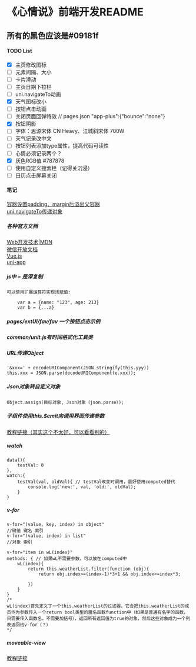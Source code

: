 # 《心情说》前端开发README

## 所有的黑色应该是#09181f
#### TODO List
- [x] 主页修改图标
- [ ] 元素间隔、大小
- [ ] 卡片滑动
- [ ] 主页日期下拉栏
- [ ] uni.navigateTo动画
- [x] 天气图标改小
- [ ] 按钮点击动画
- [ ] 关闭页面回弹特效  // pages.json "app-plus":{"bounce":"none"}
- [x] 按钮阴影
- [ ] 字体：思源宋体 CN Heavy、江城斜宋体 700W
- [ ] 天气记录改中文
- [ ] 按钮列表添加type属性，提高代码可读性
- [ ] 心情必须记录两个？
- [x] 灰色RGB值 #787878
- [ ] 使用自定义搜索栏（记得关沉浸）
- [ ] 日历点击屏幕关闭

#### 笔记
[容器设置padding、margin后溢出父容器][1]  
[uni.navigateTo传递对象][2]  

##### 各种官方文档
[Web开发技术|MDN][3]  
[微信开放文档][4]  
[Vue.js][5]  
[uni-app][6]  
##### js中 = 是深复制

	可以使用扩展运算符实现浅赋值:
	
		var a = {name: "123", age: 213}
		var b = {...a}
##### pages/extUI/fav/fav 一个按钮点击示例
##### common/unit.js有时间格式化工具类
##### URL传递Object
	'&xxx=' + encodeURIComponent(JSON.stringify(this.yyy))
	this.xxx = JSON.parse(decodeURIComponent(e.xxx));
##### Json对象转自定义对象
	Object.assign(目标对象, Json对象（json.parse）);
##### 子组件使用this.$emit向调用界面传递参数
[教程链接（其实这个不太好，可以看看别的）][7]
##### watch
	
	data(){
		testVal: 0
	},
	watch:{
		testVal(val, oldVal){ // testVal改变时调用，最好使用computed替代
			console.log('new:', val, 'old:', oldVal);
		}
	}

##### v-for
	v-for="(value, key, index) in object"
	//键值 键名 索引
	v-for="(value, index) in list"
	//对象 索引
	
	v-for="item in wL(index)"
	methods: { // 如果wL不需要参数，可以放在computed中
		wL(index){
			return this.weatherList.filter(function (obj){
				return obj.index>=(index-1)*3+1 && obj.index<=index*3;
				
			})
		}
	}
	/* 
	wL(index)首先定义了一个this.weatherList的过滤器，它会把this.weatherList的成员作为参数传入一个return bool类型的匿名函数function中（如果是普通有名字的函数，只需要传入函数名，不需要加括号），返回所有返回值为true的对象，然后这些对象成为一个列表返回给v-for（？）
	*/

##### moveable-view
[教程链接][8]

[1]: https://developer.mozilla.org/zh-CN/docs/Web/CSS/box-sizing
[2]: https://blog.csdn.net/qq_16371909/article/details/91361734
[3]: https://developer.mozilla.org/zh-CN/docs/Web
[4]: https://developers.weixin.qq.com/miniprogram/dev/framework
[5]: https://cn.vuejs.org/
[6]: https://uniapp.dcloud.io/
[7]: https://blog.csdn.net/sllailcp/article/details/78595077
[8]:(https://uniapp.dcloud.io/component/movable-view?id=movable-view)